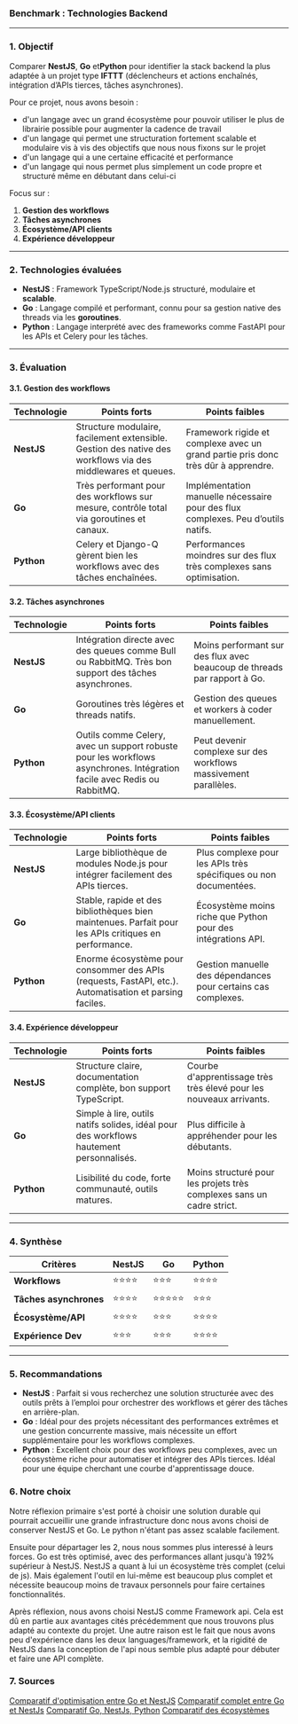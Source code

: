 ### Benchmark : Technologies Backend

---

### **1. Objectif**

Comparer **NestJS**, **Go** et**Python** pour identifier la stack backend la plus adaptée à un projet type **IFTTT** (déclencheurs et actions enchaînés, intégration d’APIs tierces, tâches asynchrones).

Pour ce projet, nous avons besoin :
- d'un langage avec un grand écosystème pour pouvoir utiliser le plus de librairie possible pour augmenter la cadence de travail
- d'un langage qui permet une structuration fortement scalable et modulaire vis à vis des objectifs que nous nous fixons sur le projet
- d'un langage qui a une certaine efficacité et performance
- d'un langage qui nous permet plus simplement un code propre et structuré même en débutant dans celui-ci

Focus sur :
1. **Gestion des workflows**
2. **Tâches asynchrones**
3. **Écosystème/API clients**
4. **Expérience développeur**

---

### **2. Technologies évaluées**

- **NestJS** : Framework TypeScript/Node.js structuré, modulaire et **scalable**.
- **Go** : Langage compilé et performant, connu pour sa gestion native des threads via les **goroutines**.
- **Python** : Langage interprété avec des frameworks comme FastAPI pour les APIs et Celery pour les tâches.

---

### **3. Évaluation**

#### **3.1. Gestion des workflows**
| Technologie | Points forts                                                                                                | Points faibles                                                                    |
|-------------|-------------------------------------------------------------------------------------------------------------|-----------------------------------------------------------------------------------|
| **NestJS**  | Structure modulaire, facilement extensible. Gestion des native des workflows via des middlewares et queues. | Framework rigide et complexe avec un grand partie pris donc très dûr à apprendre. |
| **Go**      | Très performant pour des workflows sur mesure, contrôle total via goroutines et canaux.                     | Implémentation manuelle nécessaire pour des flux complexes. Peu d’outils natifs.  |
| **Python**  | Celery et Django-Q gèrent bien les workflows avec des tâches enchaînées.                                    | Performances moindres sur des flux très complexes sans optimisation.              |

#### **3.2. Tâches asynchrones**
| Technologie | Points forts                                                                                                            | Points faibles                                                           |
|-------------|-------------------------------------------------------------------------------------------------------------------------|--------------------------------------------------------------------------|
| **NestJS**  | Intégration directe avec des queues comme Bull ou RabbitMQ. Très bon support des tâches asynchrones.                    | Moins performant sur des flux avec beaucoup de threads par rapport à Go. |
| **Go**      | Goroutines très légères et threads natifs.                                                                              | Gestion des queues et workers à coder manuellement.                      |
| **Python**  | Outils comme Celery, avec un support robuste pour les workflows asynchrones. Intégration facile avec Redis ou RabbitMQ. | Peut devenir complexe sur des workflows massivement parallèles.          |

#### **3.3. Écosystème/API clients**
| Technologie | Points forts                                                                                            | Points faibles                                                   |
|-------------|---------------------------------------------------------------------------------------------------------|------------------------------------------------------------------|
| **NestJS**  | Large bibliothèque de modules Node.js pour intégrer facilement des APIs tierces.                        | Plus complexe pour les APIs très spécifiques ou non documentées. |
| **Go**      | Stable, rapide et des bibliothèques bien maintenues. Parfait pour les APIs critiques en performance.    | Écosystème moins riche que Python pour des intégrations API.     |
| **Python**  | Enorme écosystème pour consommer des APIs (requests, FastAPI, etc.). Automatisation et parsing faciles. | Gestion manuelle des dépendances pour certains cas complexes.    |

#### **3.4. Expérience développeur**
| Technologie | Points forts                                                                            | Points faibles                                                        |
|-------------|-----------------------------------------------------------------------------------------|-----------------------------------------------------------------------|
| **NestJS**  | Structure claire, documentation complète, bon support TypeScript.                       | Courbe d'apprentissage très très élevé pour les nouveaux arrivants.   |
| **Go**      | Simple à lire, outils natifs solides, idéal pour des workflows hautement personnalisés. | Plus difficile à appréhender pour les débutants.                      |
| **Python**  | Lisibilité du code, forte communauté, outils matures.                                   | Moins structuré pour les projets très complexes sans un cadre strict. |

---

### **4. Synthèse**
| Critères               | **NestJS** | **Go** | **Python** |
|------------------------|------------|--------|------------|
| **Workflows**          | ⭐⭐⭐⭐       | ⭐⭐⭐    | ⭐⭐⭐⭐       |
| **Tâches asynchrones** | ⭐⭐⭐⭐       | ⭐⭐⭐⭐⭐  | ⭐⭐⭐        |
| **Écosystème/API**     | ⭐⭐⭐⭐       | ⭐⭐⭐    | ⭐⭐⭐⭐       |
| **Expérience Dev**     | ⭐⭐⭐        | ⭐⭐⭐    | ⭐⭐⭐⭐       |

---

### **5. Recommandations**

- **NestJS** : Parfait si vous recherchez une solution structurée avec des outils prêts à l’emploi pour orchestrer des workflows et gérer des tâches en arrière-plan.
- **Go** : Idéal pour des projets nécessitant des performances extrêmes et une gestion concurrente massive, mais nécessite un effort supplémentaire pour les workflows complexes.
- **Python** : Excellent choix pour des workflows peu complexes, avec un écosystème riche pour automatiser et intégrer des APIs tierces. Idéal pour une équipe cherchant une courbe d'apprentissage douce.

### **6. Notre choix**

Notre réflexion primaire s'est porté à choisir une solution durable qui pourrait accueillir une grande infrastructure donc nous avons choisi de conserver NestJS et Go. Le python n'étant pas assez scalable facilement.

Ensuite pour départager les 2, nous nous sommes plus interessé à leurs forces.
Go est très optimisé, avec des performances allant jusqu'à 192% supérieur à NestJS.
NestJS a quant à lui un écosystème très complet (celui de js). Mais également l'outil en lui-même est beaucoup plus complet et nécessite beaucoup moins de travaux personnels pour faire certaines fonctionnalités.

Après réflexion, nous avons choisi NestJS comme Framework api. Cela est dû en partie aux avantages cités précédemment que nous trouvons plus adapté au contexte du projet.
Une autre raison est le fait que nous avons peu d'expérience dans les deux languages/framework, et la rigidité de NestJS dans la conception de l'api nous semble plus adapté pour débuter et faire une API complète.

### **7. Sources**

[Comparatif d'optimisation entre Go et NestJS](https://medium.com/deno-the-complete-reference/nestjs-vs-go-performance-comparison-for-jwt-verify-and-mysql-query-510221e6dea8)
[Comparatif complet entre Go et NestJs](https://kinsta.com/blog/node-js-vs-golang/)
[Comparatif Go, NestJs, Python](https://dev.to/rocklinda/benchmarking-csv-file-processing-golang-vs-nestjs-vs-php-vs-python-332e)
[Comparatif des écosystèmes](https://jetbrains.developpez.com/actu/340508/Etat-de-l-ecosysteme-des-developpeurs-en-2022-decouvrez-les-dernieres-tendances-de-l-industrie-les-salaires-les-technologies-et-les-langages-de-programmation-les-plus-populaires/)
